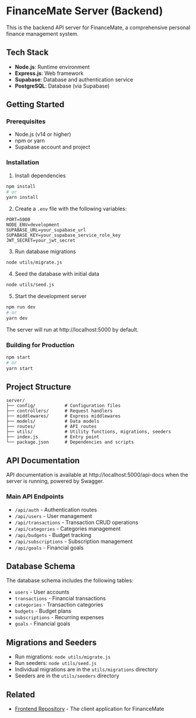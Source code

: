 # FinanceMate Server (Backend)

This is the backend API server for FinanceMate, a comprehensive personal finance management system.

## Tech Stack

- **Node.js**: Runtime environment
- **Express.js**: Web framework
- **Supabase**: Database and authentication service
- **PostgreSQL**: Database (via Supabase)

## Getting Started

### Prerequisites

- Node.js (v14 or higher)
- npm or yarn
- Supabase account and project

### Installation

1. Install dependencies
```bash
npm install
# or
yarn install
```

2. Create a `.env` file with the following variables:
```env
PORT=5000
NODE_ENV=development
SUPABASE_URL=your_supabase_url
SUPABASE_KEY=your_supabase_service_role_key
JWT_SECRET=your_jwt_secret
```

3. Run database migrations
```bash
node utils/migrate.js
```

4. Seed the database with initial data
```bash
node utils/seed.js
```

5. Start the development server
```bash
npm run dev
# or
yarn dev
```

The server will run at http://localhost:5000 by default.

### Building for Production

```bash
npm start
# or
yarn start
```

## Project Structure

```
server/
├── config/           # Configuration files
├── controllers/      # Request handlers
├── middlewares/      # Express middlewares
├── models/           # Data models
├── routes/           # API routes
├── utils/            # Utility functions, migrations, seeders
├── index.js          # Entry point
└── package.json      # Dependencies and scripts
```

## API Documentation

API documentation is available at http://localhost:5000/api-docs when the server is running, powered by Swagger.

### Main API Endpoints

- `/api/auth` - Authentication routes
- `/api/users` - User management
- `/api/transactions` - Transaction CRUD operations
- `/api/categories` - Categories management
- `/api/budgets` - Budget tracking
- `/api/subscriptions` - Subscription management
- `/api/goals` - Financial goals

## Database Schema

The database schema includes the following tables:
- `users` - User accounts
- `transactions` - Financial transactions
- `categories` - Transaction categories
- `budgets` - Budget plans
- `subscriptions` - Recurring expenses
- `goals` - Financial goals

## Migrations and Seeders

- Run migrations: `node utils/migrate.js`
- Run seeders: `node utils/seed.js`
- Individual migrations are in the `utils/migrations` directory
- Seeders are in the `utils/seeders` directory

## Related

- [Frontend Repository](../client/README.md) - The client application for FinanceMate